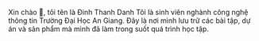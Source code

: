 Xin chào 👋, tôi tên là Đinh Thanh Danh
Tôi là sinh viên nghành công nghệ thông tin Trường Đại Học An Giang.
Đây là nơi mình lưu trữ các bài tập, dự án và sản phẩm mà mình đã làm trong suốt quá trình học tập.
